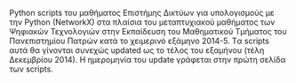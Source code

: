 Python scripts του μαθήματος Επιστήμης Δικτύων για υπολογισμούς με την Python (NetworkX) στα πλαίσια του μεταπτυχιακού μαθήματος των Ψηφιακών Τεχνολογιών στην Εκπαίδευση του Μαθηματικού Τμήματος του Πανεπιστημίου Πατρών κατά το χειμερινό εξάμηνο 2014-5. Tα scripts αυτά θα γίνονται συνεχώς updated ως το τέλος του εξαμήνου (τέλη Δεκεμβρίου 2014). Η ημερομηνία του update γράφεται στην πρώτη σελίδα των scripts.
